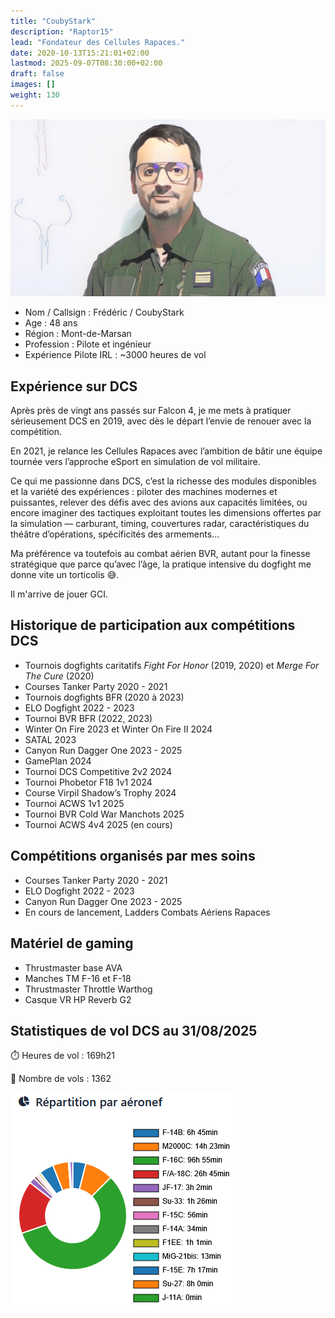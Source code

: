 ```yaml
---
title: "CoubyStark"
description: "Raptor15"
lead: "Fondateur des Cellules Rapaces."
date: 2020-10-13T15:21:01+02:00
lastmod: 2025-09-07T08:30:00+02:00
draft: false
images: []
weight: 130
---
```


![CoubyStark](CoubyStark.jpg)

- Nom / Callsign : Frédéric / CoubyStark
- Age : 48 ans
- Région : Mont-de-Marsan
- Profession : Pilote et ingénieur
- Expérience Pilote IRL : ~3000 heures de vol

## Expérience sur DCS
Après près de vingt ans passés sur Falcon 4, je me mets à pratiquer sérieusement DCS en 2019, avec dès le départ l’envie de renouer avec la compétition.

En 2021, je relance les Cellules Rapaces avec l’ambition de bâtir une équipe tournée vers l’approche eSport en simulation de vol militaire.

Ce qui me passionne dans DCS, c’est la richesse des modules disponibles et la variété des expériences : piloter des machines modernes et puissantes, relever des défis avec des avions aux capacités limitées, ou encore imaginer des tactiques exploitant toutes les dimensions offertes par la simulation — carburant, timing, couvertures radar, caractéristiques du théâtre d’opérations, spécificités des armements...

Ma préférence va toutefois au combat aérien BVR, autant pour la finesse stratégique que parce qu’avec l’âge, la pratique intensive du dogfight me donne vite un torticolis 😅.

Il m'arrive de jouer GCI.

## Historique de participation aux compétitions DCS
- Tournois dogfights caritatifs *Fight For Honor* (2019, 2020) et *Merge For The Cure* (2020)
- Courses Tanker Party 2020 - 2021
- Tournois dogfights BFR (2020 à 2023)
- ELO Dogfight 2022 - 2023
- Tournoi BVR BFR (2022, 2023)
- Winter On Fire 2023 et Winter On Fire II 2024
- SATAL 2023
- Canyon Run Dagger One 2023 - 2025
- GamePlan 2024
- Tournoi DCS Competitive 2v2 2024
- Tournoi Phobetor F18 1v1 2024
- Course Virpil Shadow’s Trophy 2024
- Tournoi ACWS 1v1 2025
- Tournoi BVR Cold War Manchots 2025
- Tournoi ACWS 4v4 2025 (en cours)

## Compétitions organisés par mes soins
- Courses Tanker Party 2020 - 2021
- ELO Dogfight 2022 - 2023
- Canyon Run Dagger One 2023 - 2025
- En cours de lancement, Ladders Combats Aériens Rapaces

## Matériel de gaming
- Thrustmaster base AVA
- Manches TM F-16 et F-18
- Thrustmaster Throttle Warthog
- Casque VR HP Reverb G2

## Statistiques de vol DCS au 31/08/2025
⏱️ Heures de vol : 169h21

🛫 Nombre de vols : 1362

![CoubyStark avions](coubystark-avions.png)

